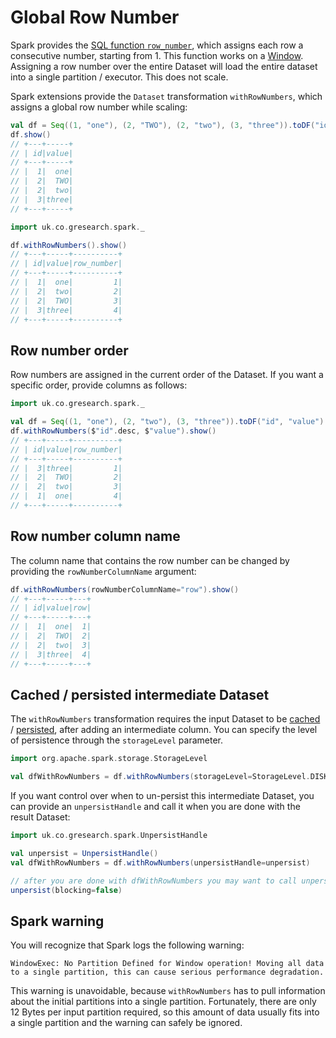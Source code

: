 # Global Row Number

Spark provides the [SQL function `row_number`](https://spark.apache.org/docs/latest/api/sql/index.html#row_number),
which assigns each row a consecutive number, starting from 1. This function works on a [Window](https://spark.apache.org/docs/latest/api/scala/org/apache/spark/sql/expressions/Window.html).
Assigning a row number over the entire Dataset will load the entire dataset into a single partition / executor.
This does not scale.

Spark extensions provide the `Dataset` transformation `withRowNumbers`, which assigns a global row number while scaling:

```scala
val df = Seq((1, "one"), (2, "TWO"), (2, "two"), (3, "three")).toDF("id", "value")
df.show()
// +---+-----+
// | id|value|
// +---+-----+
// |  1|  one|
// |  2|  TWO|
// |  2|  two|
// |  3|three|
// +---+-----+

import uk.co.gresearch.spark._

df.withRowNumbers().show()
// +---+-----+----------+
// | id|value|row_number|
// +---+-----+----------+
// |  1|  one|         1|
// |  2|  two|         2|
// |  2|  TWO|         3|
// |  3|three|         4|
// +---+-----+----------+
```

## Row number order
Row numbers are assigned in the current order of the Dataset. If you want a specific order, provide columns as follows:

```scala
import uk.co.gresearch.spark._

val df = Seq((1, "one"), (2, "two"), (3, "three")).toDF("id", "value")
df.withRowNumbers($"id".desc, $"value").show()
// +---+-----+----------+
// | id|value|row_number|
// +---+-----+----------+
// |  3|three|         1|
// |  2|  TWO|         2|
// |  2|  two|         3|
// |  1|  one|         4|
// +---+-----+----------+
```

## Row number column name

The column name that contains the row number can be changed by providing the `rowNumberColumnName` argument:

```scala
df.withRowNumbers(rowNumberColumnName="row").show()
// +---+-----+---+
// | id|value|row|
// +---+-----+---+
// |  1|  one|  1|
// |  2|  TWO|  2|
// |  2|  two|  3|
// |  3|three|  4|
// +---+-----+---+
```

## Cached / persisted intermediate Dataset

The `withRowNumbers` transformation requires the input Dataset to be
[cached](https://spark.apache.org/docs/latest/api/scala/org/apache/spark/sql/Dataset.html#cache():Dataset.this.type) /
[persisted](https://spark.apache.org/docs/latest/api/scala/org/apache/spark/sql/Dataset.html#persist(newLevel:org.apache.spark.storage.StorageLevel):Dataset.this.type),
after adding an intermediate column. You can specify the level of persistence through the `storageLevel` parameter.

```scala
import org.apache.spark.storage.StorageLevel

val dfWithRowNumbers = df.withRowNumbers(storageLevel=StorageLevel.DISK_ONLY)
```

If you want control over when to un-persist this intermediate Dataset, you can provide an `unpersistHandle` and call it
when you are done with the result Dataset:

```scala
import uk.co.gresearch.spark.UnpersistHandle

val unpersist = UnpersistHandle()
val dfWithRowNumbers = df.withRowNumbers(unpersistHandle=unpersist)

// after you are done with dfWithRowNumbers you may want to call unpersist()
unpersist(blocking=false)
```

## Spark warning

You will recognize that Spark logs the following warning:

```
WindowExec: No Partition Defined for Window operation! Moving all data to a single partition, this can cause serious performance degradation.
```
This warning is unavoidable, because `withRowNumbers` has to pull information about the initial partitions into a single partition.
Fortunately, there are only 12 Bytes per input partition required, so this amount of data usually fits into a single partition and the warning can safely be ignored.
